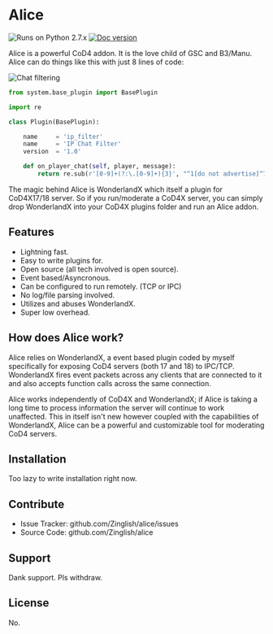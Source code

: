 Alice
=====

![Runs on Python 2.7.x](https://img.shields.io/badge/Python-2.7.x-brightgreen.svg)
[![Doc version](https://readthedocs.org/projects/alice/badge/?version=latest)](http://alice.readthedocs.org/)

Alice is a powerful CoD4 addon. It is the love child of GSC and B3/Manu. Alice can do things like this with just 8 lines of code:

![Chat filtering](http://i.imgur.com/U4IjUAg.gif)

```python
from system.base_plugin import BasePlugin

import re

class Plugin(BasePlugin):

	name     = 'ip_filter'
	name     = 'IP Chat Filter'
	version  = '1.0'

	def on_player_chat(self, player, message):
		return re.sub(r'[0-9]+(?:\.[0-9]+){3}', "^1[do not advertise]^7", message)
```

The magic behind Alice is WonderlandX which itself
a plugin for CoD4X17/18 server. So if you run/moderate a CoD4X server, you can simply drop WonderlandX into your CoD4X plugins folder and run an Alice addon.

Features
--------

- Lightning fast.
- Easy to write plugins for.
- Open source (all tech involved is open source).
- Event based/Asyncronous.
- Can be configured to run remotely. (TCP or IPC)
- No log/file parsing involved.
- Utilizes and abuses WonderlandX.
- Super low overhead.

How does Alice work?
--------------------

Alice relies on WonderlandX, a event based plugin coded by myself specifically for exposing CoD4 servers (both 17 and 18) to IPC/TCP. WonderlandX fires event packets across any clients that are connected to it and also accepts function calls across the same connection.

Alice works independently of CoD4X and WonderlandX; if Alice is taking a long time to process information the server will continue to work unaffected. This in itself isn't new however coupled with the capabilities of WonderlandX, Alice can be a powerful and customizable tool for moderating CoD4 servers.

Installation
------------

Too lazy to write installation right now.

Contribute
----------

- Issue Tracker: github.com/Zinglish/alice/issues
- Source Code: github.com/Zinglish/alice

Support
-------

Dank support. Pls withdraw.

License
-------

No.
